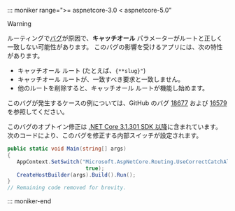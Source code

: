 ::: moniker range=">= aspnetcore-3.0 < aspnetcore-5.0"

> [!WARNING]
> ルーティングで[バグ](https://github.com/dotnet/aspnetcore/issues/18677)が原因で、**キャッチオール** パラメーターがルートと正しく一致しない可能性があります。 このバグの影響を受けるアプリには、次の特性があります。
>
> * キャッチオール ルート (たとえば、`{**slug}"`)
> * キャッチオール ルートが、一致すべき要求と一致しません。
> * 他のルートを削除すると、キャッチオール ルートが機能し始めます。
>
> このバグが発生するケースの例については、GitHub のバグ [18677](https://github.com/dotnet/aspnetcore/issues/18677) および [16579](https://github.com/dotnet/aspnetcore/issues/16579) を参照してください。
>
> このバグのオプトイン修正は [.NET Core 3.1.301 SDK 以降](https://dotnet.microsoft.com/download/dotnet-core/3.1)に含まれています。 次のコードにより、このバグを修正する内部スイッチが設定されます。
>
>```csharp
>public static void Main(string[] args)
>{
>    AppContext.SetSwitch("Microsoft.AspNetCore.Routing.UseCorrectCatchAllBehavior", 
>                          true);
>    CreateHostBuilder(args).Build().Run();
>}
>// Remaining code removed for brevity.
>```

::: moniker-end